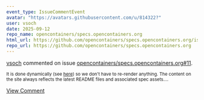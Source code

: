 ```yaml
---
event_type: IssueCommentEvent
avatar: "https://avatars.githubusercontent.com/u/814322?"
user: vsoch
date: 2025-09-12
repo_name: opencontainers/specs.opencontainers.org
html_url: https://github.com/opencontainers/specs.opencontainers.org/issues/11
repo_url: https://github.com/opencontainers/specs.opencontainers.org
---
```


<a href='https://github.com/vsoch' target='_blank'>vsoch</a> commented on issue <a href='https://github.com/opencontainers/specs.opencontainers.org/issues/11' target='_blank'>opencontainers/specs.opencontainers.org#11</a>.

<small>It is done dynamically (see [here](https://github.com/opencontainers/specs.opencontainers.org/blob/b02f767bb30fdee168ae4a22e61a1ff1259894c2/_layouts/page.html#L147)) so we don't have to re-render anything. The content on the site always reflects the latest README files and associated spec assets....</small>

<a href='https://github.com/opencontainers/specs.opencontainers.org/issues/11' target='_blank'>View Comment</a>